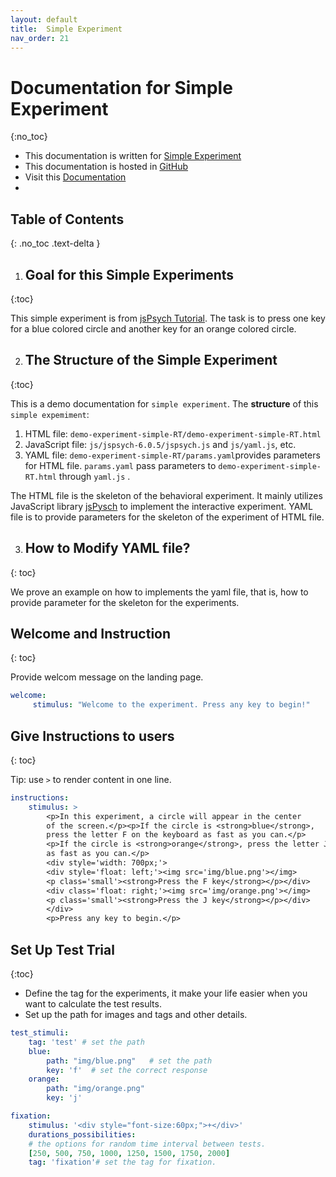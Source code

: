 ```yaml
---
layout: default
title:  Simple Experiment
nav_order: 21
---
```

# Documentation for Simple Experiment
{:no_toc}
* This documentation is written for [Simple Experiment](http://www.kathrynschuler.com/experiment-library/demo-experiment-simple-RT/demo-experiment-simple-RT.html)
* This documentation is hosted in [GitHub](https://github.com/kschuler/experiment-library/tree/master/demo-experiment-simple-RA)
* Visit this [Documentation](http://www.kathrynschuler.com/experiment-library/demo-experiment-simple-RA/readme.html)
* 
## Table of Contents
{: .no_toc .text-delta }


1.  ## Goal for this Simple Experiments
{:toc}

This simple experiment is from [jsPsych Tutorial](https://www.jspsych.org/tutorials/rt-task/). The task is to press one key for a blue colored circle and another key for an orange colored circle.

2.  ## The Structure of  the Simple Experiment
{:toc}

This is a demo documentation for `simple experiment`. The **structure** of this `simple expemiment`:


1. HTML file: `demo-experiment-simple-RT/demo-experiment-simple-RT.html`
2. JavaScript file: `js/jspsych-6.0.5/jspsych.js` and  `js/yaml.js`, etc.
3. YAML file: `demo-experiment-simple-RT/params.yaml`provides parameters for HTML file.  `params.yaml` pass parameters to `demo-experiment-simple-RT.html` through `yaml.js` .

The HTML file is the skeleton of the behavioral experiment. It mainly utilizes JavaScript library  [jsPysch](https://www.jspsych.org/) to implement the interactive experiment. YAML file is to provide parameters for the skeleton of the experiment of HTML file. 

3. ## How to Modify YAML file?
{: toc}

We prove an example on how to implements the yaml file, that is, how to provide parameter for the skeleton for the experiments.

##  Welcome and Instruction 
{: toc}

Provide welcom message on the landing page.
```yaml
welcome:
     stimulus: "Welcome to the experiment. Press any key to begin!"
```
##  Give Instructions to users 
{: toc}

Tip: use `>` to render content in one line. 
```yaml
instructions:
    stimulus: >
        <p>In this experiment, a circle will appear in the center
        of the screen.</p><p>If the circle is <strong>blue</strong>,
        press the letter F on the keyboard as fast as you can.</p>
        <p>If the circle is <strong>orange</strong>, press the letter J
        as fast as you can.</p>
        <div style='width: 700px;'>
        <div style='float: left;'><img src='img/blue.png'></img>
        <p class='small'><strong>Press the F key</strong></p></div>
        <div class='float: right;'><img src='img/orange.png'></img>
        <p class='small'><strong>Press the J key</strong></p></div>
        </div>
        <p>Press any key to begin.</p>
```
## Set Up Test Trial
{:toc}

* Define the tag for the experiments, it make your life easier when you want to calculate the test results.
* Set up the path for images and tags and other details.

```yaml
test_stimuli: 
    tag: 'test' # set the path 
    blue:
        path: "img/blue.png"   # set the path
        key: 'f'  # set the correct response
    orange:
        path: "img/orange.png"
        key: 'j'

fixation:
    stimulus: '<div style="font-size:60px;">+</div>'
    durations_possibilities: 
    # the options for random time interval between tests.
    [250, 500, 750, 1000, 1250, 1500, 1750, 2000]
    tag: 'fixation'# set the tag for fixation.
```
<!--stackedit_data:
eyJoaXN0b3J5IjpbMTY4MTc3NzM2MSwyMTAzNzcyMTgxLC0xNz
IxMzc5NjQ3LC00MzAxMzExOTQsLTE0NDg0NTU3NTAsLTEzMDIy
Njg2ODksLTE5NzgxNzcwOTYsNDQ3MDMyNTU4LC0yMDY5MzU5MD
A0LDc1NzEyNzQ5NSwtMjI4NDUyNjAzLC02MTM4NzM5OSwyMTEz
MDgxNTgxLC0xODUzMTA3MjkzLC0xNDUxMTAxMDMzLDEwNzA1Nz
k2MCwxNTM3NTExNjU0LC0xMTI5OTcyMDIzLC01NDYyNDM1NTUs
LTEyOTg2NjgwNzFdfQ==
-->